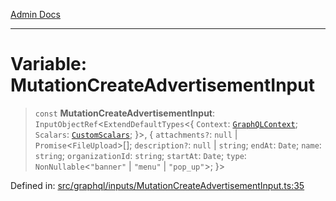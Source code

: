 [Admin Docs](/)

***

# Variable: MutationCreateAdvertisementInput

> `const` **MutationCreateAdvertisementInput**: `InputObjectRef`\<`ExtendDefaultTypes`\<\{ `Context`: [`GraphQLContext`](../../../context/type-aliases/GraphQLContext.md); `Scalars`: [`CustomScalars`](../../../scalars/type-aliases/CustomScalars.md); \}\>, \{ `attachments?`: `null` \| `Promise`\<`FileUpload`\>[]; `description?`: `null` \| `string`; `endAt`: `Date`; `name`: `string`; `organizationId`: `string`; `startAt`: `Date`; `type`: `NonNullable`\<`"banner"` \| `"menu"` \| `"pop_up"`\>; \}\>

Defined in: [src/graphql/inputs/MutationCreateAdvertisementInput.ts:35](https://github.com/Sourya07/talawa-api/blob/61a1911602b2f0aac7635e08ae2918f4f768e8ff/src/graphql/inputs/MutationCreateAdvertisementInput.ts#L35)
